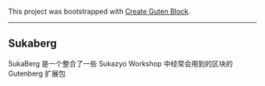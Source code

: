 This project was bootstrapped with [Create Guten Block](https://github.com/ahmadawais/create-guten-block).

---

## Sukaberg

SukaBerg 是一个整合了一些 Sukazyo Workshop 中经常会用到的区块的 Gutenberg 扩展包
